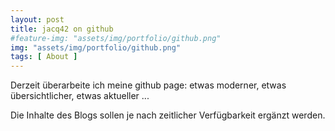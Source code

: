 ```yaml
---
layout: post
title: jacq42 on github
#feature-img: "assets/img/portfolio/github.png"
img: "assets/img/portfolio/github.png"
tags: [ About ]
---
```


Derzeit überarbeite ich meine github page: etwas moderner, etwas übersichtlicher, etwas aktueller ...

Die Inhalte des Blogs sollen je nach zeitlicher Verfügbarkeit ergänzt werden.